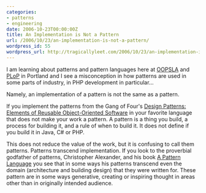 ```yaml
---
categories:
- patterns
- engineering
date: 2006-10-23T00:00:00Z
title: An Implementation is Not a Pattern
url: /2006/10/23/an-implementation-is-not-a-pattern/
wordpress_id: 55
wordpress_url: http://tragicallyleet.com/2006/10/23/an-implementation-is-not-a-pattern/
---
```


I am learning about patterns and pattern languages here at [OOPSLA](http://oopsla.org/2006/) and [PLoP](http://hillside.net/plop/2006/) in Portland and I see a misconception in how patterns are used in some parts of industry, in PHP development in particular...

Namely, an implementation of a pattern is not the same as a pattern.

If you implement the patterns from the Gang of Four's [Design Patterns: Elements of Reusable Object-Oriented Software](http://www.amazon.com/gp/redirect.html?ASIN=0201633612&tag=tragicallyl33-20&lcode=xm2&cID=2025&ccmID=165953&location=/o/ASIN/0201633612%3FSubscriptionId=0EMV44A9A5YT1RVDGZ82) in your favorite language that does not make your work a pattern.  A pattern is a thing you build, a process for building it, and a rule of when to build it.  It does not define if you build it in Java, C# or PHP.

This does not reduce the value of the work, but it is confusing to call them patterns. Patterns transcend implementation. If you look to the proverbial godfather of patterns, Christopher Alexander, and his book [A Pattern Language](http://www.amazon.com/gp/redirect.html?ASIN=0195019199&tag=tragicallyl33-20&lcode=xm2&cID=2025&ccmID=165953&location=/o/ASIN/0195019199%3FSubscriptionId=0EMV44A9A5YT1RVDGZ82) you see that in some ways his patterns transcend even the domain (architecture and building design) that they were written for.  These pattern are in some ways generative, creating  or inspiring thought in areas other than in originally intended audience.

